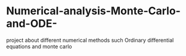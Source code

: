 # Numerical-analysis-Monte-Carlo-and-ODE-
project about different numerical methods such Ordinary differential equations and monte carlo
